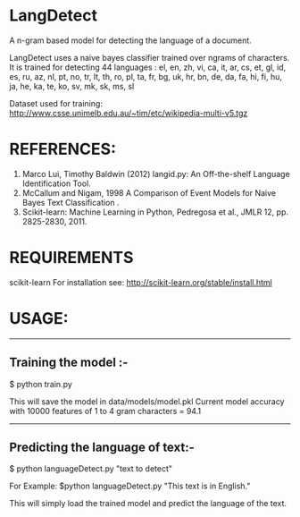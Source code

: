 LangDetect
==========

A n-gram based model for detecting the language of  a document.

LangDetect uses a naive bayes classifier trained over ngrams of characters. It is trained for detecting 44 languages :
el, en, zh, vi, ca, it, ar, cs, et, gl, id, es, ru, az, nl, pt, no, tr, lt, th, ro, pl, ta, fr, bg, uk, hr, bn, de, da, fa, hi, fi, hu, ja, he, ka, te, ko, sv, mk, sk, ms, sl

Dataset used for training: http://www.csse.unimelb.edu.au/~tim/etc/wikipedia-multi-v5.tgz

REFERENCES: 
==================
1. Marco Lui, Timothy Baldwin (2012) langid.py: An Off-the-shelf Language Identification Tool.
2. McCallum and Nigam, 1998 A Comparison of Event Models for Naive Bayes Text Classification .
3. Scikit-learn: Machine Learning in Python, Pedregosa et al., JMLR 12, pp. 2825-2830, 2011.

REQUIREMENTS
==================
scikit-learn
For installation see: http://scikit-learn.org/stable/install.html


USAGE:
==================

----------------------------------
Training the model :-
----------------------------------
$ python train.py

This will save the model in data/models/model.pkl
Current model accuracy with 10000 features of 1 to 4 gram characters = 94.1

---------------------------------
Predicting the language of text:-
---------------------------------

$ python languageDetect.py "text to detect"

For Example: $python languageDetect.py "This text is in English."

This will simply load the trained model and predict the language of the text.


